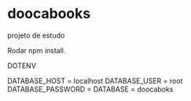 # doocabooks
projeto de estudo


Rodar npm install.

DOTENV

DATABASE_HOST = localhost
DATABASE_USER = root
DATABASE_PASSWORD =
DATABASE = doocaboks
